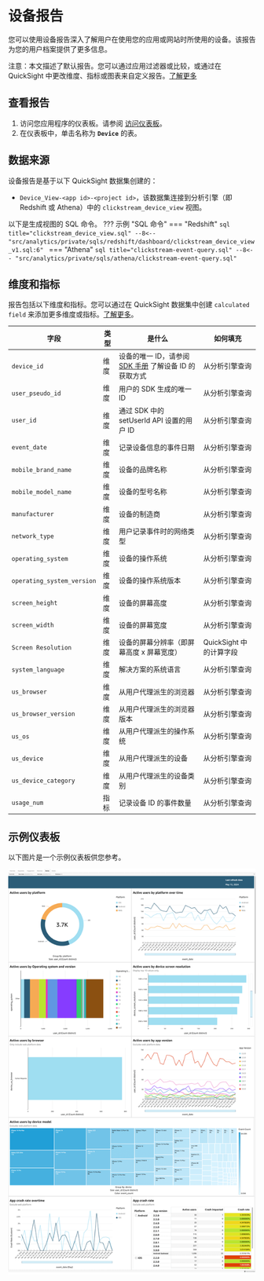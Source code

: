 # 设备报告

您可以使用设备报告深入了解用户在使用您的应用或网站时所使用的设备。该报告为您的用户档案提供了更多信息。

注意：本文描述了默认报告。您可以通过应用过滤器或比较，或通过在 QuickSight 中更改维度、指标或图表来自定义报告。[了解更多](https://docs.aws.amazon.com/quicksight/latest/user/working-with-visuals.html)

## 查看报告

1. 访问您应用程序的仪表板。请参阅 [访问仪表板](index.md)。
2. 在仪表板中，单击名称为 **`Device`** 的表。

## 数据来源

设备报告是基于以下 QuickSight 数据集创建的：

- `Device_View-<app id>-<project id>`，该数据集连接到分析引擎（即 Redshift 或 Athena）中的 `clickstream_device_view` 视图。

以下是生成视图的 SQL 命令。
??? 示例 "SQL 命令"
    === "Redshift"
        ```sql title="clickstream_device_view.sql"
        --8<-- "src/analytics/private/sqls/redshift/dashboard/clickstream_device_view_v1.sql:6"
        ```
    === "Athena"
        ```sql title="clickstream-event-query.sql"
        --8<-- "src/analytics/private/sqls/athena/clickstream-event-query.sql"
        ```

## 维度和指标

报告包括以下维度和指标。您可以通过在 QuickSight 数据集中创建 `calculated field` 来添加更多维度或指标。[了解更多](https://docs.aws.amazon.com/quicksight/latest/user/adding-a-calculated-field-analysis.html)。

|字段 | 类型| 是什么 | 如何填充|
|----------|---|---------|--------------------|
|`device_id`| 维度 | 设备的唯一 ID，请参阅 [SDK 手册](../../sdk-manual/index.md) 了解设备 ID 的获取方式| 从分析引擎查询|
|`user_pseudo_id`| 维度 | 用户的 SDK 生成的唯一 ID | 从分析引擎查询|
|`user_id`| 维度 | 通过 SDK 中的 setUserId API 设置的用户 ID  | 从分析引擎查询|
|`event_date`| 维度 | 记录设备信息的事件日期 | 从分析引擎查询|
|`mobile_brand_name`| 维度 | 设备的品牌名称  | 从分析引擎查询|
|`mobile_model_name`| 维度 | 设备的型号名称 | 从分析引擎查询|
|`manufacturer`| 维度 | 设备的制造商 | 从分析引擎查询|
|`network_type`| 维度 | 用户记录事件时的网络类型  | 从分析引擎查询|
|`operating_system`| 维度 | 设备的操作系统  | 从分析引擎查询|
|`operating_system_version`| 维度 | 设备的操作系统版本  | 从分析引擎查询|
|`screen_height`| 维度 | 设备的屏幕高度  | 从分析引擎查询|
|`screen_width`| 维度 | 设备的屏幕宽度  | 从分析引擎查询|
|`Screen Resolution`| 维度 | 设备的屏幕分辨率（即屏幕高度 x 屏幕宽度）  | QuickSight 中的计算字段|
|`system_language`| 维度 | 解决方案的系统语言  | 从分析引擎查询|
|`us_browser`| 维度 | 从用户代理派生的浏览器  | 从分析引擎查询|
|`us_browser_version`| 维度 | 从用户代理派生的浏览器版本  | 从分析引擎查询|
|`us_os`| 维度 | 从用户代理派生的操作系统  | 从分析引擎查询|
|`us_device`| 维度 | 从用户代理派生的设备  | 从分析引擎查询|
|`us_device_category`| 维度 | 从用户代理派生的设备类别  | 从分析引擎查询|
|`usage_num`| 指标 | 记录设备 ID 的事件数量  | 从分析引擎查询|

## 示例仪表板
以下图片是一个示例仪表板供您参考。

![设备仪表板](../../images/analytics/dashboard/device.png)
